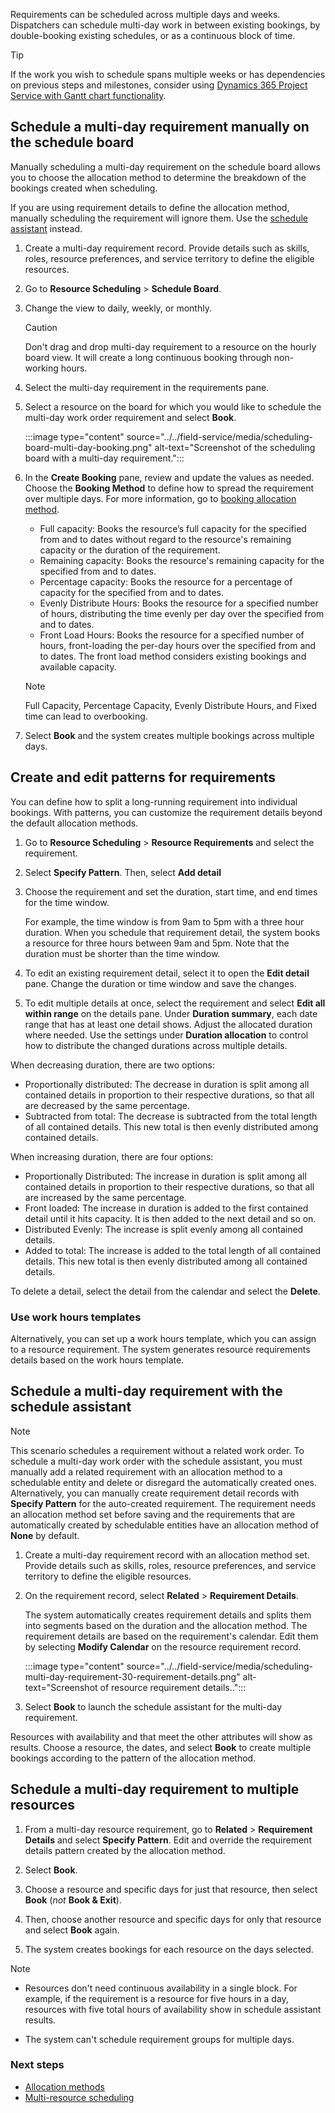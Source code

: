 Requirements can be scheduled across multiple days and weeks. Dispatchers can schedule multi-day work in between existing bookings, by double-booking existing schedules, or as a continuous block of time.

> [!TIP]
> If the work you wish to schedule spans multiple weeks or has dependencies on previous steps and milestones, consider using [Dynamics 365 Project Service with Gantt chart functionality](/dynamics365/project-operations/psa/schedule-project-work-breakdown-structure).

## Schedule a multi-day requirement manually on the schedule board

Manually scheduling a multi-day requirement on the schedule board allows you to choose the allocation method to determine the breakdown of the bookings created when scheduling.

If you are using requirement details to define the allocation method, manually scheduling the requirement will ignore them. Use the [schedule assistant](#schedule-a-multi-day-requirement-with-the-schedule-assistant) instead.

1. Create a multi-day requirement record. Provide details such as skills, roles, resource preferences, and service territory to define the eligible resources.

1. Go to **Resource Scheduling** > **Schedule Board**.

1. Change the view to daily, weekly, or monthly.

   > [!CAUTION]
   > Don't drag and drop multi-day requirement to a resource on the hourly board view. It will create a long continuous booking through non-working hours.

1. Select the multi-day requirement in the requirements pane.

1. Select a resource on the board for which you would like to schedule the multi-day work order requirement and select **Book**.

    :::image type="content" source="../../field-service/media/scheduling-board-multi-day-booking.png" alt-text="Screenshot of the scheduling board with a multi-day requirement.":::

1. In the **Create Booking** pane, review and update the values as needed. Choose the **Booking Method** to define how to spread the requirement over multiple days. For more information, go to [booking allocation method](/dynamics365/project-operations/psa/FAQ-allocation-methods).

    - Full capacity: Books the resource’s full capacity for the specified from and to dates without regard to the resource's remaining capacity or the duration of the requirement.
    - Remaining capacity: Books the resource's remaining capacity for the specified from and to dates.
    - Percentage capacity: Books the resource for a percentage of capacity for the specified from and to dates.
    - Evenly Distribute Hours: Books the resource for a specified number of hours, distributing the time evenly per day over the specified from and to dates.
    - Front Load Hours: Books the resource for a specified number of hours, front-loading the per-day hours over the specified from and to dates. The front load method considers existing bookings and available capacity.

    > [!NOTE]
    > Full Capacity, Percentage Capacity, Evenly Distribute Hours, and Fixed time can lead to overbooking.

1. Select **Book** and the system creates multiple bookings across multiple days.

## Create and edit patterns for requirements

You can define how to split a long-running requirement into individual bookings. With patterns, you can customize the requirement details beyond the default allocation methods.

1. Go to **Resource Scheduling** > **Resource Requirements** and select the requirement.

1. Select **Specify Pattern**. Then, select **Add detail**

1. Choose the requirement and set the duration, start time, and end times for the time window.

   For example, the time window is from 9am to 5pm with a three hour duration. When you schedule that requirement detail, the system books a resource for three hours between 9am and 5pm. Note that the duration must be shorter than the time window.

1. To edit an existing requirement detail, select it to open the **Edit detail** pane. Change the duration or time window and save the changes.
1. To edit multiple details at once, select the requirement and select **Edit all within range** on the details pane. Under **Duration summary**, each date range that has at least one detail shows. Adjust the allocated duration where needed. Use the settings under **Duration allocation** to control how to distribute the changed durations across multiple details. 

When decreasing duration, there are two options:

- Proportionally distributed: The decrease in duration is split among all contained details in proportion to their respective durations, so that all are decreased by the same percentage.
- Subtracted from total: The decrease is subtracted from the total length of all contained details. This new total is then evenly distributed among contained details. 

When increasing duration, there are four options:

- Proportionally Distributed: The increase in duration is split among all contained details in proportion to their respective durations, so that all are increased by the same percentage.
- Front loaded: The increase in duration is added to the first contained detail until it hits capacity. It is then added to the next detail and so on. 
- Distributed Evenly: The increase is split evenly among all contained details.
- Added to total: The increase is added to the total length of all contained details. This new total is then evenly distributed among all contained details. 

To delete a detail, select the detail from the calendar and select the **Delete**.

### Use work hours templates

Alternatively, you can set up a work hours template, which you can assign to a resource requirement. The system generates resource requirements details based on the work hours template.

## Schedule a multi-day requirement with the schedule assistant

> [!NOTE]
> This scenario schedules a requirement without a related work order. To schedule a multi-day work order with the schedule assistant, you must manually add a related requirement with an allocation method to a schedulable entity and delete or disregard the automatically created ones. Alternatively, you can manually create requirement detail records with **Specify Pattern** for the auto-created requirement. The requirement needs an allocation method set before saving and the requirements that are automatically created by schedulable entities have an allocation method of **None** by default.

1. Create a multi-day requirement record with an allocation method set. Provide details such as skills, roles, resource preferences, and service territory to define the eligible resources.

1. On the requirement record, select **Related** > **Requirement Details**.

   The system automatically creates requirement details and splits them into segments based on the duration and the allocation method. The requirement details are based on the requirement's calendar. Edit them by selecting **Modify Calendar** on the resource requirement record.

    :::image type="content" source="../../field-service/media/scheduling-multi-day-requirement-30-requirement-details.png" alt-text="Screenshot of resource requirement details..":::

1. Select **Book** to launch the schedule assistant for the multi-day requirement.

Resources with availability and that meet the other attributes will show as results. Choose a resource, the dates, and select **Book** to create multiple bookings according to the pattern of the allocation method.

## Schedule a multi-day requirement to multiple resources

1. From a multi-day resource requirement, go to **Related** > **Requirement Details** and select **Specify Pattern**. Edit and override the requirement details pattern created by the allocation method.

1. Select **Book**.

1. Choose a resource and specific days for just that resource, then select **Book** (*not* **Book & Exit**).

1. Then, choose another resource and specific days for only that resource and select **Book** again.

1. The system creates bookings for each resource on the days selected.

> [!NOTE]
>
> - Resources don't need continuous availability in a single block. For example, if the requirement is a resource for five hours in a day, resources with five total hours of availability show in schedule assistant results.
>
> - The system can't schedule requirement groups for multiple days.

### Next steps

- [Allocation methods](/dynamics365/project-operations/psa/FAQ-allocation-methods)
- [Multi-resource scheduling](../../field-service/multi-resource-scheduling-requirement-groups.md)
